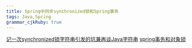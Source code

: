 ```yaml
---
title: Spring中同步synchronized锁和Spring事务
tags: Java,Spring
grammar_cjkRuby: true
---
```


[记一次synchronized锁字符串引发的坑兼再谈Java字符串](http://www.importnew.com/24214.html)
[spring事务和对象锁](http://blog.csdn.net/duanmucheng/article/details/70886534)
